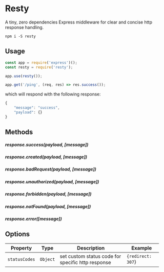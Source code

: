 # Resty

A tiny, zero dependencies Express middleware for clear and concise http response handling.

```
npm i -S resty
```

## Usage


```js
const app = require('express')();
const resty = require('resty');

app.use(resty());

app.get('/ping', (req, res) => res.success());
```

which will respond with the following response:

```js
{
    "message": "success",
    "payload": {}
}
```
## Methods

##### response.success(payload, [message])
##### response.created(payload, [message])
##### response.badRequest(payload, [message])
##### response.unauthorized(payload, [message])
##### response.forbidden(payload, [message])
##### response.notFound(payload, [message])
##### response.error([message])

## Options

| Property | Type | Description | Example |
|----------|----------|----------|--------------------|
| `statusCodes` | `Object` | set custom status code for specific http response | `{redirect: 307`} |
